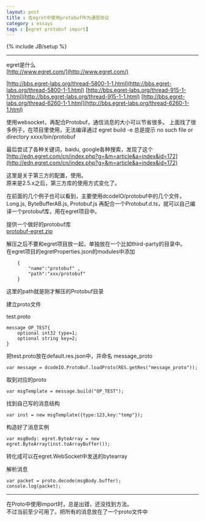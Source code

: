 ```yaml
---
layout: post
title : 在egret中使用protobuf作为通信协议
category : essays
tags : [egret protobuf import]
---
```

{% include JB/setup %}


---
egret是什么  
[http://www.egret.com/](http://www.egret.com/)

[http://bbs.egret-labs.org/thread-5800-1-1.html](http://bbs.egret-labs.org/thread-5800-1-1.html) 
[http://bbs.egret-labs.org/thread-915-1-1.html](http://bbs.egret-labs.org/thread-915-1-1.html) 
[http://bbs.egret-labs.org/thread-6260-1-1.html](http://bbs.egret-labs.org/thread-6260-1-1.html) 

使用websocket，再配合Protobuf，通信消息的大小可以节省很多。 
上面找了很多例子，在项目里使用，无法编译通过 
egret build -e 总是提示 no such file or directory xxxx/bin/protobuf	

最后尝试了各种关键词，baidu, google各种搜索，发现了这个       
[http://edn.egret.com/cn/index.php?g=&m=article&a=index&id=172](http://edn.egret.com/cn/index.php?g=&m=article&a=index&id=172)  

这里是关于第三方的配置，使用。  
原来是2.5.x之后，第三方库的使用方式变化了。 

在前面的几个例子也可以看到，主要使用dcodeIO/protobuf中的几个文件， Long.js, ByteBufferAB.js, Protobuf.js 再配合一个Protobuf.d.ts，就可以自己编译一个protobuf库，用在egret项目中。 

提供一个做好的protobuf库  
[protobuf-egret.zip](/assets/protobuf.zip)  

解压之后不要和egret项目放一起，单独放在一个比如third-party的目录中。  
在egret项目的egretProperties.json的modules中添加  

		{
			"name":"protobuf" , 
			"path":"xxx/protobuf"
		} 

这里的path就是刚才解压的Protobuf目录  

建立proto文件 

test.proto 

	message OP_TEST{
		optional int32 type=1;
		optional string key=2;
	}
	
把test.proto放在default.res.json中，并命名 message_proto 

	var message = dcodeIO.ProtoBuf.loadProto(RES.getRes("message_proto"));  

取到对应的proto  

	var msgTemplate = message.build("OP_TEST");
	
找到自己写的消息结构  

	var inst = new msgTemplate({type:123,key:"temp"});  

构造好了消息实例  

	var msgBody: egret.ByteArray = new egret.ByteArray(inst.toArrayBuffer());  

转化成可以在egret.WebSocket中发送的bytearray  

解析消息  

	var packet = proto.decode(msgBody.buffer);  
	console.log(packet);  

------  

在Proto中使用import时，总是出错，还没找到方法。  
不过当前至少可用了。把所有的消息放在了一个proto文件中
